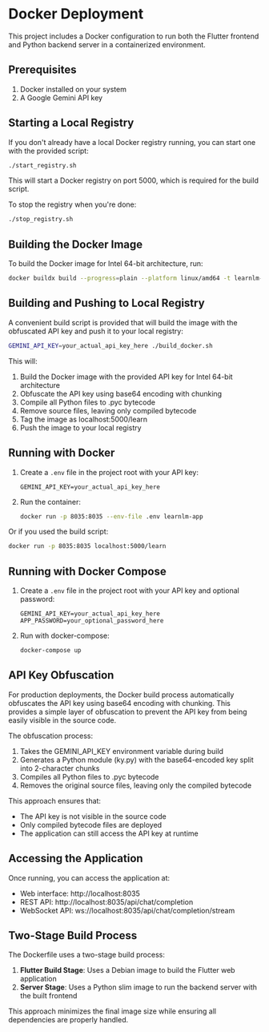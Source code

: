 # Docker Deployment

This project includes a Docker configuration to run both the Flutter frontend and Python backend server in a containerized environment.

## Prerequisites

1. Docker installed on your system
2. A Google Gemini API key

## Starting a Local Registry

If you don't already have a local Docker registry running, you can start one with the provided script:

```bash
./start_registry.sh
```

This will start a Docker registry on port 5000, which is required for the build script.

To stop the registry when you're done:

```bash
./stop_registry.sh
```

## Building the Docker Image

To build the Docker image for Intel 64-bit architecture, run:

```bash
docker buildx build --progress=plain --platform linux/amd64 -t learnlm-app .
```

## Building and Pushing to Local Registry

A convenient build script is provided that will build the image with the obfuscated API key and push it to your local registry:

```bash
GEMINI_API_KEY=your_actual_api_key_here ./build_docker.sh
```

This will:
1. Build the Docker image with the provided API key for Intel 64-bit architecture
2. Obfuscate the API key using base64 encoding with chunking
3. Compile all Python files to .pyc bytecode
4. Remove source files, leaving only compiled bytecode
5. Tag the image as localhost:5000/learn
6. Push the image to your local registry

## Running with Docker

1. Create a `.env` file in the project root with your API key:
   ```
   GEMINI_API_KEY=your_actual_api_key_here
   ```

2. Run the container:
   ```bash
   docker run -p 8035:8035 --env-file .env learnlm-app
   ```

Or if you used the build script:
```bash
docker run -p 8035:8035 localhost:5000/learn
```

## Running with Docker Compose

1. Create a `.env` file in the project root with your API key and optional password:
   ```
   GEMINI_API_KEY=your_actual_api_key_here
   APP_PASSWORD=your_optional_password_here
   ```

2. Run with docker-compose:
   ```bash
   docker-compose up
   ```

## API Key Obfuscation

For production deployments, the Docker build process automatically obfuscates the API key using base64 encoding with chunking. This provides a simple layer of obfuscation to prevent the API key from being easily visible in the source code.

The obfuscation process:
1. Takes the GEMINI_API_KEY environment variable during build
2. Generates a Python module (ky.py) with the base64-encoded key split into 2-character chunks
3. Compiles all Python files to .pyc bytecode
4. Removes the original source files, leaving only the compiled bytecode

This approach ensures that:
- The API key is not visible in the source code
- Only compiled bytecode files are deployed
- The application can still access the API key at runtime

## Accessing the Application

Once running, you can access the application at:
- Web interface: http://localhost:8035
- REST API: http://localhost:8035/api/chat/completion
- WebSocket API: ws://localhost:8035/api/chat/completion/stream

## Two-Stage Build Process

The Dockerfile uses a two-stage build process:

1. **Flutter Build Stage**: Uses a Debian image to build the Flutter web application
2. **Server Stage**: Uses a Python slim image to run the backend server with the built frontend

This approach minimizes the final image size while ensuring all dependencies are properly handled.